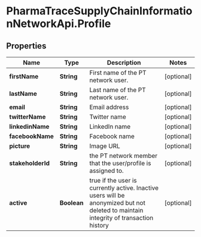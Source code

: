 # PharmaTraceSupplyChainInformationNetworkApi.Profile

## Properties
Name | Type | Description | Notes
------------ | ------------- | ------------- | -------------
**firstName** | **String** | First name of the PT network user. | [optional] 
**lastName** | **String** | Last name of the PT network user. | [optional] 
**email** | **String** | Email address | [optional] 
**twitterName** | **String** | Twitter name | [optional] 
**linkedinName** | **String** | LinkedIn name | [optional] 
**facebookName** | **String** | Facebook name | [optional] 
**picture** | **String** | Image URL | [optional] 
**stakeholderId** | **String** | the PT network member that the user/profile is assigned to. | [optional] 
**active** | **Boolean** | true if the user is currently active. Inactive users will be anonymized but not deleted to maintain integrity of transaction history | [optional] 


